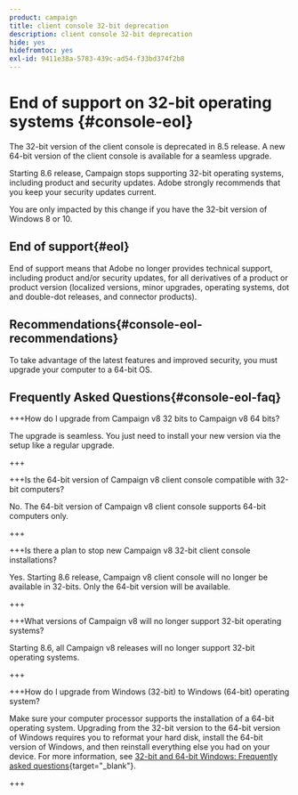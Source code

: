 ```yaml
---
product: campaign
title: client console 32-bit deprecation
description: client console 32-bit deprecation
hide: yes
hidefromtoc: yes
exl-id: 9411e38a-5783-439c-ad54-f33bd374f2b8
---
```

# End of support on 32-bit operating systems {#console-eol}

The 32-bit version of the client console is deprecated in 8.5 release. A new 64-bit version of the client console is available for a seamless upgrade.

Starting 8.6 release, Campaign stops supporting 32-bit operating systems, including product and security updates. Adobe strongly recommends that you keep your security updates current.

You are only impacted by this change if you have the 32-bit version of Windows 8 or 10.

## End of support{#eol}

End of support means that Adobe no longer provides technical support, including product and/or security updates, for all derivatives of a product or product version (localized versions, minor upgrades, operating systems, dot and double-dot releases, and connector products).

## Recommendations{#console-eol-recommendations}

To take advantage of the latest features and improved security, you must upgrade your computer to a 64-bit OS.

## Frequently Asked Questions{#console-eol-faq}

+++How do I upgrade from Campaign v8 32 bits to Campaign v8 64 bits?

The upgrade is seamless. You just need to install your new version via the setup like a regular upgrade. 
 
+++

+++Is the 64-bit version of Campaign v8 client console compatible with 32-bit computers?

No. The 64-bit version of Campaign v8 client console supports 64-bit computers only.

+++

+++Is there a plan to stop new Campaign v8 32-bit client console installations?

Yes. Starting 8.6 release, Campaign v8 client console will no longer be available in 32-bits. Only the 64-bit version will be available.

+++

+++What versions of Campaign v8 will no longer support 32-bit operating systems?

Starting 8.6, all Campaign v8 releases will no longer support 32-bit operating systems.

+++

+++How do I upgrade from Windows (32-bit) to Windows (64-bit) operating system?

Make sure your computer processor supports the installation of a 64-bit operating system. Upgrading from the 32-bit version to the 64-bit version of Windows requires you to reformat your hard disk, install the 64-bit version of Windows, and then reinstall everything else you had on your device. For more information, see [32-bit and 64-bit Windows: Frequently asked questions](https://support.microsoft.com/en-us/windows/32-bit-and-64-bit-windows-frequently-asked-questions-c6ca9541-8dce-4d48-0415-94a3faa2e13d){target="_blank"}.

+++

<!--
+++ How do I check if I am on a 32-bit computer or 64-bit?

**WINDOWS 10 AND WINDOWS 8.1**

1. Click the **Start** button, then select **Settings** > **System** > **About**.
1. Under **Device specifications**, see **System type**.

**WINDOWS 7**
1. Select the **Start** button, right-click **Computer** and select **Properties**.
1. Under **System**, see the system type.

For more information, see [32-bit and 64-bit Windows: Frequently asked questions](https://support.microsoft.com/en-us/windows/32-bit-and-64-bit-windows-frequently-asked-questions-c6ca9541-8dce-4d48-0415-94a3faa2e13d){target="_blank"}.

+++
-->
